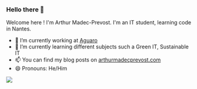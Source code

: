 ### Hello there 👋

Welcome here ! I'm Arthur Madec-Prevost. I'm an IT student, learning code in Nantes.

- 🔭 I’m currently working at [Aguaro](https://aguaro.io/)
- 🌱 I’m currently learning different subjects such a Green IT, Sustainable IT
- 📫 You can find my blog posts on [arthurmadecprevost.com](https://arthurmadecprevost.com/)
- 😄 Pronouns: He/Him

<a href="https://twitter.com/intent/follow?screen_name=amadecprevost" target="_blank"><img src="https://img.shields.io/twitter/follow/amadecprevost?color=green&style=for-the-badge"/></a>

<!--
**arthurmadecprevost/arthurmadecprevost** is a ✨ _special_ ✨ repository because its `README.md` (this file) appears on your GitHub profile.

Here are some ideas to get you started:

- 🔭 I’m currently working on ...
- 🌱 I’m currently learning ...
- 👯 I’m looking to collaborate on ...
- 🤔 I’m looking for help with ...
- 💬 Ask me about ...
- 📫 How to reach me: ...
- 😄 Pronouns: ...
- ⚡ Fun fact: ...
-->
